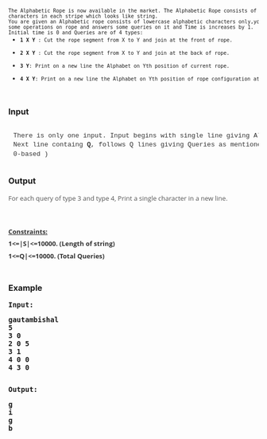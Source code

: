 <pre><span style="box-sizing: border-box; font-size: small;">The Alphabetic Rope is now available in the market. The Alphabetic Rope consists of alphabetic<br style="box-sizing: border-box;"></span><span style="box-sizing: border-box; font-size: small;">characters in each stripe which looks like string.<br style="box-sizing: border-box;"></span><span style="box-sizing: border-box; font-size: small;">You are given an Alphabetic rope consists of lowercase alphabetic characters only,you have to perform<br style="box-sizing: border-box;"></span><span style="box-sizing: border-box; font-size: small;">some operations on rope and answers some queries on it and Time is increases by 1.<br style="box-sizing: border-box;"></span><span style="box-sizing: border-box; font-size: small;">Initial time is 0 and Queries are of 4 types:</span><ul style="box-sizing: border-box; margin-top: 0px; margin-bottom: 10px;"><li style="box-sizing: border-box;"><span style="box-sizing: border-box; font-size: small;"><span style="box-sizing: border-box; font-weight: 700;">1 X Y</span> : Cut the rope segment from X to Y and join at the front of rope.</span></li></ul><ul style="box-sizing: border-box; margin-top: 0px; margin-bottom: 10px;"><li style="box-sizing: border-box;"><span style="box-sizing: border-box; font-size: small;"><span style="box-sizing: border-box; font-weight: 700;">2 X Y</span> : Cut the rope segment from X to Y and join at the back of rope.</span></li></ul><ul style="box-sizing: border-box; margin-top: 0px; margin-bottom: 10px;"><li style="box-sizing: border-box;"><span style="box-sizing: border-box; font-size: small;"><span style="box-sizing: border-box; font-weight: 700;">3 Y</span>: Print on a new line the Alphabet on Yth position of current rope.</span></li></ul><ul style="white-space: pre; box-sizing: border-box; margin-top: 0px; margin-bottom: 10px;"><li style="box-sizing: border-box;"><span style="box-sizing: border-box; font-size: small;"><span style="box-sizing: border-box; font-weight: 700;">4 X Y</span>: Print on a new line the Alphabet on Yth position of rope configuration at Xth time.</span></li>
</ul></pre>
<h3>Input</h3>
<pre style="box-sizing: border-box; overflow: auto; font-family: Menlo, Monaco, Consolas, &quot;Courier New&quot;, monospace; font-size: 11px; padding: 10px; margin: 20px 0px; line-height: 1.42857; color: #333333; word-break: break-all; word-wrap: break-word; background-image: initial; background-position: 0px center; background-size: initial; background-repeat: initial; background-attachment: initial; background-origin: initial; background-clip: initial; border-image: initial; border-radius: 3px; border: 1px 1px 1px 5px solid #eeeeee #eeeeee #eeeeee #5bc0de;"><span style="box-sizing: border-box; font-size: small;">There is only one input. Input begins with single line giving Alphabetic Rope as a string -<span style="box-sizing: border-box; font-weight: 700;">S</span>.<br style="box-sizing: border-box;"></span><span style="box-sizing: border-box; font-size: small;">Next line containg <span style="box-sizing: border-box; font-weight: 700;">Q</span>, follows Q lines giving Queries as mentioned above. ( Index used are<br style="box-sizing: border-box;"></span><span style="box-sizing: border-box; font-size: small;">0-based )</span></pre>
<h3>Output</h3>
<p><span style="color: #555555; font-family: &quot;Open Sans&quot;, &quot;Helvetica Neue&quot;, Helvetica, Arial, sans-serif; font-size: small;">For each query of type 3 and type 4,&nbsp;</span><span style="box-sizing: border-box; color: #555555; font-family: &quot;Open Sans&quot;, &quot;Helvetica Neue&quot;, Helvetica, Arial, sans-serif; font-size: small; white-space: pre;">Print a single character in a new line.</span></p>
<p>&nbsp;</p>
<h3 style="box-sizing: border-box; font-family: &quot;Open Sans&quot;, &quot;Helvetica Neue&quot;, Helvetica, Arial, sans-serif; font-weight: 500; line-height: 1.1; color: #333333; margin-top: 20px; margin-bottom: 10px; font-size: 20px;">
<p style="box-sizing: border-box; margin: 0px 0px 10px; font-size: 10px;"><span style="box-sizing: border-box; font-weight: 700;"><span style="box-sizing: border-box; font-size: small;"><span style="text-decoration: underline;">Constraints:</span></span></span></p>
<p style="box-sizing: border-box; margin: 0px 0px 10px; font-size: 10px;"><span style="box-sizing: border-box; font-weight: 700;"><span style="box-sizing: border-box; font-size: small;">1&lt;=|S|&lt;=10000. (Length of string)</span></span></p>
<p style="box-sizing: border-box; margin: 0px 0px 10px; font-size: 10px;"><span style="box-sizing: border-box; font-weight: 700;"><span style="box-sizing: border-box; font-size: small;">1&lt;=Q|&lt;=10000. (Total Queries)</span></span></p>
<p style="box-sizing: border-box; margin: 0px 0px 10px; font-size: 10px;"><span style="box-sizing: border-box; font-weight: 700;"><span style="box-sizing: border-box; font-size: small;"><br></span></span></p>
</h3>
<h3>Example</h3>
<pre><strong>Input:</strong>
<p><strong>gautambishal<br></strong><strong>5<br></strong><strong>3 0<br></strong><strong>2 0 5<br></strong><strong>3 1<br></strong><strong>4 0 0<br></strong><strong>4 3 0</strong></p></pre>
<pre><strong>Output:</strong>
<p><strong>g<br></strong><strong>i<br></strong><strong>g<br></strong><strong>b</strong></p></pre>